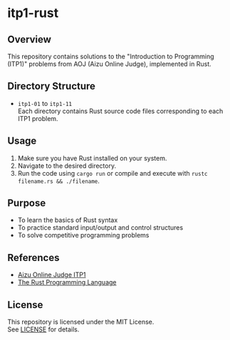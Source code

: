 # itp1-rust

## Overview

This repository contains solutions to the "Introduction to Programming (ITP1)" problems from AOJ (Aizu Online Judge), implemented in Rust.

## Directory Structure

- `itp1-01` to `itp1-11`  
  Each directory contains Rust source code files corresponding to each ITP1 problem.

## Usage

1. Make sure you have Rust installed on your system.
2. Navigate to the desired directory.
3. Run the code using `cargo run` or compile and execute with `rustc filename.rs && ./filename`.

## Purpose

- To learn the basics of Rust syntax
- To practice standard input/output and control structures
- To solve competitive programming problems

## References

- [Aizu Online Judge ITP1](https://onlinejudge.u-aizu.ac.jp/courses/lesson/2/ITP1)
- [The Rust Programming Language](https://doc.rust-lang.org/book/)

## License

This repository is licensed under the MIT License.  
See [LICENSE](LICENSE) for details.